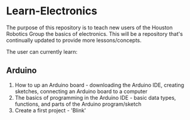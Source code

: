 # Learn-Electronics

The purpose of this repository is to teach new users of the Houston Robotics Group the basics of electronics. This will be a repository that's continually updated to provide more lessons/concepts.

The user can currently learn:

## Arduino
1. How to up an Arduino board - downloading the Arduino IDE, creating sketches, connecting an Arduino board to a computer
2. The basics of programming in the Arduino IDE - basic data types, functions, and parts of the Arduino program/sketch
3. Create a first project - 'Blink'

